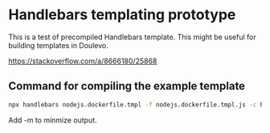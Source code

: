 # Handlebars templating prototype

This is a test of precompiled Handlebars template. This might be useful for building templates in Doulevo.

https://stackoverflow.com/a/8666180/25868

## Command for compiling the example template

```bash
npx handlebars nodejs.dockerfile.tmpl -f nodejs.dockerfile.tmpl.js -c handlebars
```

Add -m to minmize output.